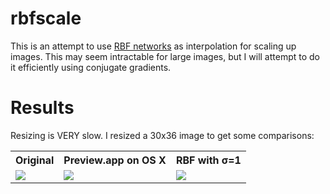 # rbfscale

This is an attempt to use [RBF networks](https://en.wikipedia.org/wiki/Radial_basis_function_network) as interpolation for scaling up images. This may seem intractable for large images, but I will attempt to do it efficiently using conjugate gradients.

# Results

Resizing is VERY slow. I resized a 30x36 image to get some comparisons:

<table>
<tr>
<th>Original</th>
<th>Preview.app on OS X</th>
<th>RBF with &sigma;=1</th>
</tr>
<tr>
<td><img src="https://raw.githubusercontent.com/unixpickle/rbfscale/master/samples/input.png"></td>
<td><img src="https://raw.githubusercontent.com/unixpickle/rbfscale/master/samples/preview_osx.png"></td>
<td><img src="https://raw.githubusercontent.com/unixpickle/rbfscale/master/samples/variance_1.png"></td>
</tr>
</table>
